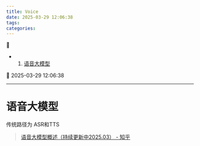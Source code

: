 ```yaml
---
title: Voice
date: 2025-03-29 12:06:38
tags: 
categories: 
---
```



💠

- 1. [语音大模型](#语音大模型)

💠 2025-03-29 12:06:38
****************************************
# 语音大模型
传统路径为 ASR和TTS

> [语音大模型概述（持续更新中2025.03） - 知乎](https://zhuanlan.zhihu.com/p/14831605089)  

